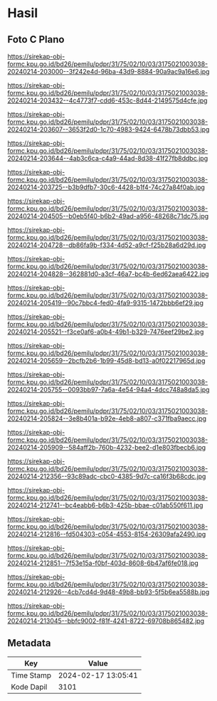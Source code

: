 # Hasil

## Foto C Plano

https://sirekap-obj-formc.kpu.go.id/bd26/pemilu/pdpr/31/75/02/10/03/3175021003038-20240214-203000--3f242e4d-96ba-43d9-8884-90a9ac9a16e6.jpg

https://sirekap-obj-formc.kpu.go.id/bd26/pemilu/pdpr/31/75/02/10/03/3175021003038-20240214-203432--4c4773f7-cdd6-453c-8d44-2149575d4cfe.jpg

https://sirekap-obj-formc.kpu.go.id/bd26/pemilu/pdpr/31/75/02/10/03/3175021003038-20240214-203607--3653f2d0-1c70-4983-9424-6478b73dbb53.jpg

https://sirekap-obj-formc.kpu.go.id/bd26/pemilu/pdpr/31/75/02/10/03/3175021003038-20240214-203644--4ab3c6ca-c4a9-44ad-8d38-41f27fb8ddbc.jpg

https://sirekap-obj-formc.kpu.go.id/bd26/pemilu/pdpr/31/75/02/10/03/3175021003038-20240214-203725--b3b9dfb7-30c6-4428-b1f4-74c27a84f0ab.jpg

https://sirekap-obj-formc.kpu.go.id/bd26/pemilu/pdpr/31/75/02/10/03/3175021003038-20240214-204505--b0eb5f40-b6b2-49ad-a956-48268c71dc75.jpg

https://sirekap-obj-formc.kpu.go.id/bd26/pemilu/pdpr/31/75/02/10/03/3175021003038-20240214-204728--db86fa9b-f334-4d52-a9cf-f25b28a6d29d.jpg

https://sirekap-obj-formc.kpu.go.id/bd26/pemilu/pdpr/31/75/02/10/03/3175021003038-20240214-204828--362881d0-a3cf-46a7-bc4b-6ed62aea6422.jpg

https://sirekap-obj-formc.kpu.go.id/bd26/pemilu/pdpr/31/75/02/10/03/3175021003038-20240214-205419--90c7bbc4-fed0-4fa9-9315-1472bbb6ef29.jpg

https://sirekap-obj-formc.kpu.go.id/bd26/pemilu/pdpr/31/75/02/10/03/3175021003038-20240214-205521--f3ce0af6-a0b4-49b1-b329-7476eef29be2.jpg

https://sirekap-obj-formc.kpu.go.id/bd26/pemilu/pdpr/31/75/02/10/03/3175021003038-20240214-205659--2bcfb2b6-1b99-45d8-bd13-a0f02217965d.jpg

https://sirekap-obj-formc.kpu.go.id/bd26/pemilu/pdpr/31/75/02/10/03/3175021003038-20240214-205755--0093bb97-7a6a-4e54-94a4-4dcc748a8da5.jpg

https://sirekap-obj-formc.kpu.go.id/bd26/pemilu/pdpr/31/75/02/10/03/3175021003038-20240214-205824--3e8b401a-b92e-4eb8-a807-c371fba9aecc.jpg

https://sirekap-obj-formc.kpu.go.id/bd26/pemilu/pdpr/31/75/02/10/03/3175021003038-20240214-205909--584aff2b-760b-4232-bee2-d1e803fbecb6.jpg

https://sirekap-obj-formc.kpu.go.id/bd26/pemilu/pdpr/31/75/02/10/03/3175021003038-20240214-212356--93c89adc-cbc0-4385-9d7c-ca16f3b68cdc.jpg

https://sirekap-obj-formc.kpu.go.id/bd26/pemilu/pdpr/31/75/02/10/03/3175021003038-20240214-212741--bc4eabb6-b6b3-425b-bbae-c01ab550f611.jpg

https://sirekap-obj-formc.kpu.go.id/bd26/pemilu/pdpr/31/75/02/10/03/3175021003038-20240214-212816--fd504303-c054-4553-8154-26309afa2490.jpg

https://sirekap-obj-formc.kpu.go.id/bd26/pemilu/pdpr/31/75/02/10/03/3175021003038-20240214-212851--7f53e15a-f0bf-403d-8608-6b47af6fe018.jpg

https://sirekap-obj-formc.kpu.go.id/bd26/pemilu/pdpr/31/75/02/10/03/3175021003038-20240214-212926--4cb7cd4d-9d48-49b8-bb93-5f5b6ea5588b.jpg

https://sirekap-obj-formc.kpu.go.id/bd26/pemilu/pdpr/31/75/02/10/03/3175021003038-20240214-213045--bbfc9002-f81f-4241-8722-69708b865482.jpg


## Metadata

| Key        | Value               |
| ---------- | ------------------- |
| Time Stamp | 2024-02-17 13:05:41 |
| Kode Dapil | 3101                |



